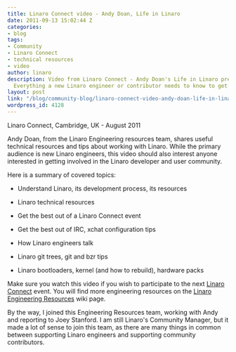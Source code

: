 ```yaml
---
title: Linaro Connect video - Andy Doan, Life in Linaro
date: 2011-09-13 15:02:44 Z
categories:
- blog
tags:
- Community
- Linaro Connect
- technical resources
- video
author: linaro
description: Video from Linaro Connect - Andy Doan's Life in Linaro presentation.
  Everything a new Linaro engineer or contributor needs to know to get started.
layout: post
link: "/blog/community-blog/linaro-connect-video-andy-doan-life-in-linaro/"
wordpress_id: 4128
---
```


Linaro Connect, Cambridge, UK - August 2011

Andy Doan, from the Linaro Engineering resources team, shares useful technical resources and tips about working with Linaro. While the primary audience is new Linaro engineers, this video should also interest anyone interested in getting involved in the Linaro developer and user community.

Here is a summary of covered topics:

  * Understand Linaro, its development process, its resources


  * Linaro technical resources


  * Get the best out of a Linaro Connect event


  * Get the best out of IRC, xchat configuration tips


  * How Linaro engineers talk


  * Linaro git trees, git and bzr tips


  * Linaro bootloaders, kernel (and how to rebuild), hardware packs


Make sure you watch this video if you wish to participate to the next [Linaro Connect](http://connect.linaro.org/) event. You will find more engineering resources on the [Linaro Engineering Resources](https://wiki.linaro.org/Resources) wiki page.

By the way, I joined this Engineering Resources team, working with Andy and reporting to Joey Stanford. I am still Linaro's Community Manager, but it made a lot of sense to join this team, as there are many things in common between supporting Linaro engineers and supporting community contributors.